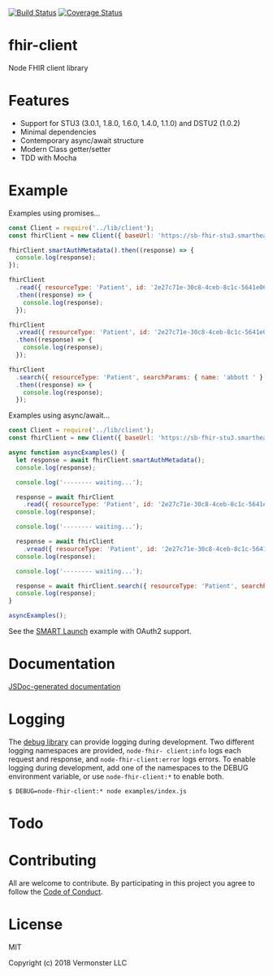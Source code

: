 [![Build Status](https://travis-ci.org/Vermonster/node-fhir-client.svg?branch=master)](https://travis-ci.org/Vermonster/node-fhir-client) [![Coverage Status](https://coveralls.io/repos/github/Vermonster/node-fhir-client/badge.svg?branch=master)](https://coveralls.io/github/Vermonster/node-fhir-client?branch=master)

# fhir-client
Node FHIR client library

# Features

* Support for STU3 (3.0.1, 1.8.0, 1.6.0, 1.4.0, 1.1.0) and DSTU2 (1.0.2)
* Minimal dependencies
* Contemporary async/await structure
* Modern Class getter/setter
* TDD with Mocha

# Example

Examples using promises...

```javascript
const Client = require('../lib/client');
const fhirClient = new Client({ baseUrl: 'https://sb-fhir-stu3.smarthealthit.org/smartstu3/open' });

fhirClient.smartAuthMetadata().then((response) => {
  console.log(response);
});

fhirClient
  .read({ resourceType: 'Patient', id: '2e27c71e-30c8-4ceb-8c1c-5641e066c0a4' })
  .then((response) => {
    console.log(response);
  });

fhirClient
  .vread({ resourceType: 'Patient', id: '2e27c71e-30c8-4ceb-8c1c-5641e066c0a4', version: '1' })
  .then((response) => {
    console.log(response);
  });

fhirClient
  .search({ resourceType: 'Patient', searchParams: { name: 'abbott ' } })
  .then((response) => {
    console.log(response);
  });

```

Examples using async/await...

```javascript
const Client = require('../lib/client');
const fhirClient = new Client({ baseUrl: 'https://sb-fhir-stu3.smarthealthit.org/smartstu3/open' });

async function asyncExamples() {
  let response = await fhirClient.smartAuthMetadata();
  console.log(response);

  console.log('-------- waiting...');

  response = await fhirClient
    .read({ resourceType: 'Patient', id: '2e27c71e-30c8-4ceb-8c1c-5641e066c0a4' })
  console.log(response);

  console.log('-------- waiting...');

  response = await fhirClient
    .vread({ resourceType: 'Patient', id: '2e27c71e-30c8-4ceb-8c1c-5641e066c0a4', version: '1' })
  console.log(response);

  console.log('-------- waiting...');

  response = await fhirClient.search({ resourceType: 'Patient', searchParams: { name: 'abbott ' } })
  console.log(response);
}

asyncExamples();
```

See the [SMART Launch](./examples/smart-launch.js) example with OAuth2 support.

# Documentation

[JSDoc-generated documentation](https://vermonster.github.io/fhir-kit-client/fhir-client/0.1.0/)

# Logging

The [debug library](https://www.npmjs.com/package/debug) can provide logging
during development. Two different logging namespaces are provided, `node-fhir-
client:info` logs each request and response, and `node-fhir-client:error` logs
errors. To enable logging during development, add one of the namespaces to the
DEBUG environment variable, or use `node-fhir-client:*` to enable both.
```
$ DEBUG=node-fhir-client:* node examples/index.js
```

# Todo

# Contributing

All are welcome to contribute. By participating in this project you agree to
follow the [Code of
Conduct](https://github.com/Vermonster/node-fhir-client/blob/master/CODE_OF_CONDUCT.md).


# License

MIT

Copyright (c) 2018 Vermonster LLC
